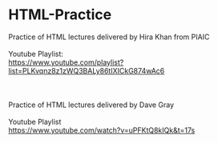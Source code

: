 # HTML-Practice
Practice of HTML lectures delivered by Hira Khan from PIAIC <br><br>
Youtube Playlist: <br>
https://www.youtube.com/playlist?list=PLKvqnz8z1zWQ3BALy86tIXICkG874wAc6
<br><br><br><br>
Practice of HTML lectures delivered by Dave Gray <br><br>
Youtube Playlist <br>
https://www.youtube.com/watch?v=uPFKtQ8kIQk&t=17s
